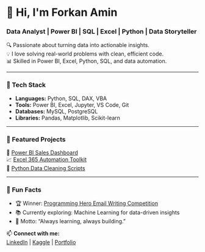 # 👋 Hi, I'm Forkan Amin  
### Data Analyst | Power BI | SQL | Excel | Python | Data Storyteller  

🔍 Passionate about turning data into actionable insights.  
💡 I love solving real-world problems with clean, efficient code.  
📊 Skilled in Power BI, Excel, Python, SQL, and data automation.  

---

### 🧰 Tech Stack
- **Languages:** Python, SQL, DAX, VBA  
- **Tools:** Power BI, Excel, Jupyter, VS Code, Git  
- **Databases:** MySQL, PostgreSQL  
- **Libraries:** Pandas, Matplotlib, Scikit-learn  

---

### 🚀 Featured Projects
🌟 [Power BI Sales Dashboard](https://github.com/forkanaminshaon/Power-BI-Projects)  
📈 [Excel 365 Automation Toolkit](https://github.com/forkanaminshaon/Excel-365-Projects)  
🧠 [Python Data Cleaning Scripts](https://github.com/forkanaminshaon/Python-Projects)  

---

### 🧩 Fun Facts
- 🏆 Winner: [Programming Hero Email Writing Competition](#)
- 📚 Currently exploring: Machine Learning for data-driven insights
- 🌱 Motto: “Always learning, always building.”

📫 **Connect with me:**  
[LinkedIn](https://linkedin.com/in/forkan-amin-shaon) | [Kaggle](https://www.kaggle.com/forkanaminshaon) | [Portfolio](#)
